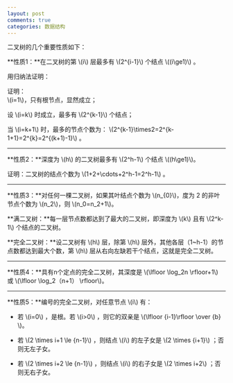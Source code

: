 ```yaml
---
layout: post
comments: true
categories: 数据结构
---
```


二叉树的几个重要性质如下：  

**性质1：**在二叉树的第 \\(i\\) 层最多有 \\(2^{i-1}\\) 个结点 \\(\(i\ge1\)\\) 。  

用归纳法证明：  

证明：  
\\(i=1\\)，只有根节点，显然成立；  
  
设 \\(i=k\\) 时成立，最多有 \\(2^{k-1}\\) 个结点；  

当 \\(i=k+1\\) 时，最多的节点个数为： \\(2^{k-1}\times2=2^{k-1+1}=2^{k}=2^{\(k+1\)-1}\\) 。  

****

**性质2：**深度为 \\(h\\) 的二叉树最多有 \\(2^h-1\\) 个结点 \\(\(h\ge1\)\\)。  

证明：二叉树的结点个数为 \\(1+2+\cdots+2^h-1=2^h-1\\) 。  

****

**性质3：**对任何一棵二叉树，如果其叶结点个数为 \\(n\_{0}\\)，度为 2 的非叶节点个数为 \\(n\_2\\)，则  \\(n\_0=n\_2+1\\)。  

   **满二叉树：**每一层节点数都达到了最大的二叉树，即深度为 \\(k\\) 且有 \\(2^k-1\\) 个结点的二叉树。

   **完全二叉树：**设二叉树有 \\(h\\) 层，除第 \\(h\\) 层外，其他各层（1~h-1）的节点数都达到最大个数，第 \\(h\\) 层从右向左缺若干个结点，这就是完全二叉树。  

****

**性质4：**具有n个定点的完全二叉树，其深度是 \\(\lfloor \log\_2n \rfloor+1\\) 或 \\(\lfloor \log\_2（n+1） \rfloor\\)。  

****

**性质5：**编号的完全二叉树，对任意节点 \\(i\\) 有：   
 
- 若 \\(i=0\\) ，是根。若 \\(i>0\\) ，则它的双亲是  \\(\lfloor {i-1}\rfloor \over {b} \\)。  

- 若 \\(2 \times i+1 \le {n-1}\\) ，则结点 \\(i\\) 的左子女是 \\(2 \times {i+1}\\) ；否则无左子女。  

- 若 \\(2 \times i+2 \le {n-1}\\) ，则结点 \\(i\\) 的右子女是 \\(2 \times i+2\\) ；否则无右子女。  


